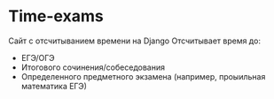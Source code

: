# Time-exams
Сайт с отсчитыванием времени на Django 
Отсчитывает время до:
- ЕГЭ/ОГЭ
- Итогового сочинения/собеседования
- Определенного предметного экзамена (например, проыильная математика ЕГЭ)

